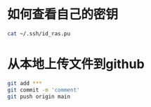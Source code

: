 # 如何查看自己的密钥

```bash
cat ~/.ssh/id_ras.pu
```


# 从本地上传文件到github
```bash
git add ***
git commit -m 'comment' 
git push origin main
```

